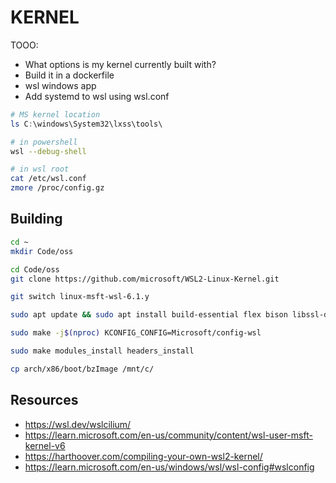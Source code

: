 # KERNEL

TOOO:

* What options is my kernel currently built with?
* Build it in a dockerfile
* wsl windows app
* Add systemd to wsl using wsl.conf

```powershell
# MS kernel location
ls C:\windows\System32\lxss\tools\
```

```sh
# in powershell
wsl --debug-shell

# in wsl root
cat /etc/wsl.conf
zmore /proc/config.gz
```


## Building

```sh
cd ~
mkdir Code/oss

cd Code/oss
git clone https://github.com/microsoft/WSL2-Linux-Kernel.git

git switch linux-msft-wsl-6.1.y

sudo apt update && sudo apt install build-essential flex bison libssl-dev libelf-dev bc

sudo make -j$(nproc) KCONFIG_CONFIG=Microsoft/config-wsl

sudo make modules_install headers_install

cp arch/x86/boot/bzImage /mnt/c/
```


## Resources

* https://wsl.dev/wslcilium/
* https://learn.microsoft.com/en-us/community/content/wsl-user-msft-kernel-v6
* https://harthoover.com/compiling-your-own-wsl2-kernel/
* https://learn.microsoft.com/en-us/windows/wsl/wsl-config#wslconfig